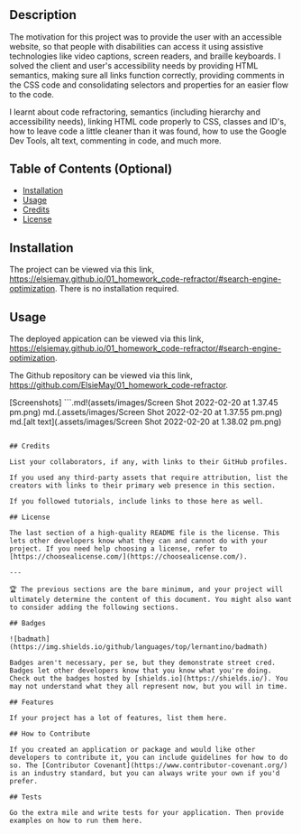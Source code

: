 # <Your-Project-Title>

## Description

The motivation for this project was to provide the user with an accessible website, so that people with disabilities can access it using assistive technologies like video captions, screen readers, and braille keyboards. I solved the client and user's accessibility needs by providing HTML semantics, making sure all links function correctly, providing comments in the CSS code and consolidating selectors and properties for an easier flow to the code.

I learnt about code refractoring, semantics (including hierarchy and accessibility needs), linking HTML code properly to CSS, classes and ID's, how to leave code a little cleaner than it was found, how to use the Google Dev Tools, alt text, commenting in code, and much more.

## Table of Contents (Optional)

- [Installation](#installation)
- [Usage](#usage)
- [Credits](#credits)
- [License](#license)

## Installation

The project can be viewed via this link, https://elsiemay.github.io/01_homework_code-refractor/#search-engine-optimization. There is no installation required.

## Usage

The deployed appication can be viewed via this link, https://elsiemay.github.io/01_homework_code-refractor/#search-engine-optimization.

The Github repository can be viewed via this link, https://github.com/ElsieMay/01_homework_code-refractor.

[Screenshots] ```.md!(assets/images/Screen Shot 2022-02-20 at 1.37.45 pm.png)
md.(.assets/images/Screen Shot 2022-02-20 at 1.37.55 pm.png)
md.[alt text](.assets/images/Screen Shot 2022-02-20 at 1.38.02 pm.png)

```

## Credits

List your collaborators, if any, with links to their GitHub profiles.

If you used any third-party assets that require attribution, list the creators with links to their primary web presence in this section.

If you followed tutorials, include links to those here as well.

## License

The last section of a high-quality README file is the license. This lets other developers know what they can and cannot do with your project. If you need help choosing a license, refer to [https://choosealicense.com/](https://choosealicense.com/).

---

🏆 The previous sections are the bare minimum, and your project will ultimately determine the content of this document. You might also want to consider adding the following sections.

## Badges

![badmath](https://img.shields.io/github/languages/top/lernantino/badmath)

Badges aren't necessary, per se, but they demonstrate street cred. Badges let other developers know that you know what you're doing. Check out the badges hosted by [shields.io](https://shields.io/). You may not understand what they all represent now, but you will in time.

## Features

If your project has a lot of features, list them here.

## How to Contribute

If you created an application or package and would like other developers to contribute it, you can include guidelines for how to do so. The [Contributor Covenant](https://www.contributor-covenant.org/) is an industry standard, but you can always write your own if you'd prefer.

## Tests

Go the extra mile and write tests for your application. Then provide examples on how to run them here.
```
